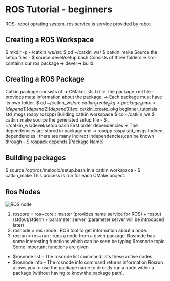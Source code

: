 # ROS Tutorial - beginners
ROS- robot oprating system, ros service is service provided by robot
## Creating a ROS Workspace
 $ mkdir -p ~/catkin_ws/src
 $ cd ~/catkin_ws/
 $ catkin_make
 Source the setup files - $ source devel/setup.bash
 Consists of three folders
➔ src-contains our ros package
➔ devel
➔ build
## Creating a ROS Package
 Catkin package consists of
➔ CMakeLists.txt
➔ The package.xml file - provides meta information about the
package.
➔ Each package must have its own folder.
$ cd ~/catkin_ws/src
$catkin_create_pkg <package_name> [depend1] [depend2][depend3]
(ex:$ catkin_create_pkg beginner_tutorials std_msgs rospy roscpp)
Building catkin workspace
$ cd ~/catkin_ws
$ catkin_make
source the generated setup file - $ . ~/catkin_ws/devel/setup.bash
 First order dependencies
➔ The dependencies are stored in package.xml
➔ roscpp
rospy
std_msgs
 Indirect dependencies : there are many indirect independencies,can be known through - $ rospack depends [Package Name]
## Building packages
 $ source /opt/ros/melodic/setup.bash
In a catkin workspace -
$ catkin_make
This process is run for each CMake project.
## Ros Nodes
![ROS node](http://www.clearpathrobotics.com/assets/guides/ros/_images/ros101one.png)
1. roscore = ros+core : master (provides name service for ROS) + rosout (stdout/stderr) + parameter server (parameter server will be introduced later) 
1. rosnode = ros+node : ROS tool to get information about a node. 
1. rosrun = ros+run : runs a node from a given package. 
Rosnode has some interesting functions which can be seen be typing  $rosnode topic
Some important functions are given 
* $rosnode list - The rosnode list command lists these active nodes.
* $rosnode info - The rosnode info command returns information
Rosrun allows you to use the package name to directly run a node within a package (without having to know the package path). 



     

